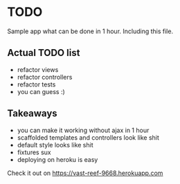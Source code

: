 # TODO

Sample app what can be done in 1 hour. Including this file.


## Actual TODO list

* refactor views
* refactor controllers
* refactor tests
* you can guess :)

## Takeaways

* you can make it working without ajax in 1 hour
* scaffolded templates and controllers look like shit
* default style looks like shit
* fixtures sux
* deploying on heroku is easy

Check it out on https://vast-reef-9668.herokuapp.com
